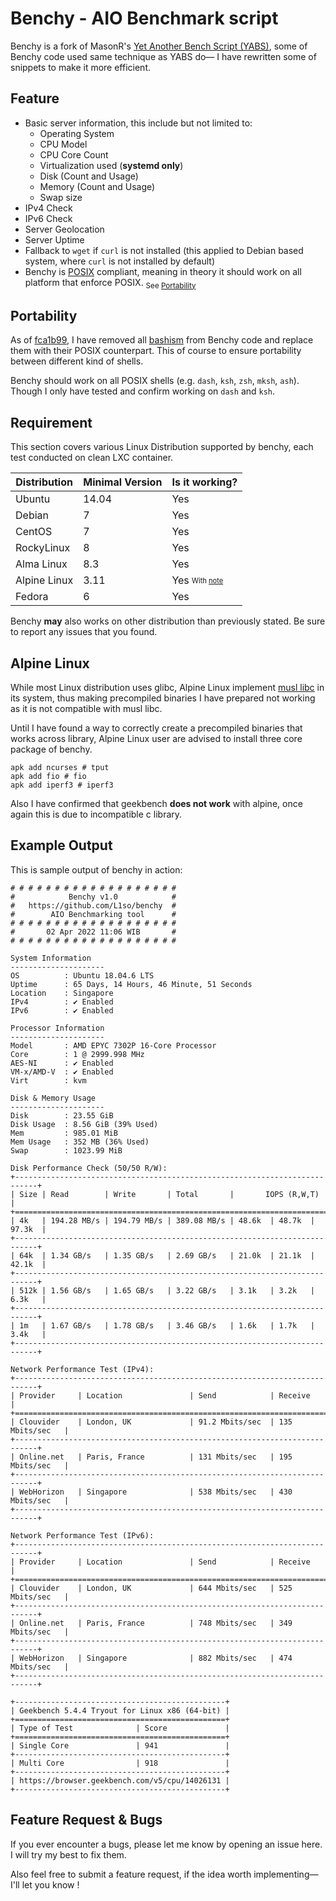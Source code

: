 # Benchy - AIO Benchmark script

Benchy is a fork of MasonR's [Yet Another Bench Script (YABS)](https://github.com/masonr/yet-another-bench-script), some of Benchy code used same technique as YABS do— I have rewritten some of snippets to make it more efficient.

## Feature
* Basic server information, this include but not limited to:
	* Operating System
	* CPU Model
	* CPU Core Count
	* Virtualization used (**systemd only**)
	* Disk (Count and Usage)
	* Memory (Count and Usage)
	* Swap size
* IPv4 Check
* IPv6 Check
* Server Geolocation
* Server Uptime
* Fallback to `wget` if `curl` is not installed (this applied to Debian based system, where `curl` is not installed by default)
* Benchy is [POSIX](https://pubs.opengroup.org/onlinepubs/9699919799.2018edition/) compliant, meaning in theory it should work on all platform that enforce POSIX. <sub>See [Portability](https://github.com/L1so/benchy#portability)</sub>

## Portability
As of [fca1b99](https://github.com/L1so/benchy/commit/fca1b99b8fabeb563a8e6a628b82b4634e03b0f8), I have removed all [bashism](https://mywiki.wooledge.org/Bashism) from Benchy code and replace them with their POSIX counterpart. This of course to ensure portability between different kind of shells.

Benchy should work on all POSIX shells (e.g. `dash`, `ksh`, `zsh`, `mksh`, `ash`). Though I only have tested and confirm working on `dash` and `ksh`.

## Requirement
This section covers various Linux Distribution supported by benchy, each test conducted on clean LXC container.

| Distribution | Minimal Version |Is it working?|
| --- | --- |---|
| Ubuntu | 14.04 |Yes|
|Debian|7|Yes|
| CentOS | 7 |Yes|
| RockyLinux |8 |Yes|
|Alma Linux|8.3|Yes|
|Alpine Linux |3.11|Yes <sub><sup>With [note](https://github.com/L1so/benchy#alpine-linux)</sup></sub>|
|Fedora|6|Yes|

Benchy **may** also works on other distribution than previously stated. Be sure to report any issues that you found.

## Alpine Linux
While most Linux distribution uses glibc, Alpine Linux implement [musl libc](https://musl.libc.org/) in its system, thus making precompiled binaries I have prepared not working as it is not compatible with musl libc.

Until I have found a way to correctly create a precompiled binaries that works across library, Alpine Linux user are advised to install three core package of benchy.

	apk add ncurses # tput
	apk add fio # fio
	apk add iperf3 # iperf3
Also I have confirmed that geekbench **does not work** with alpine, once again this is due to incompatible c library.
## Example Output

This is sample output of benchy in action:
```
# # # # # # # # # # # # # # # # # # #
#            Benchy v1.0            #
#   https://github.com/L1so/benchy  #
#        AIO Benchmarking tool      #
# # # # # # # # # # # # # # # # # # #
#       02 Apr 2022 11:06 WIB       #
# # # # # # # # # # # # # # # # # # #

System Information
---------------------
OS          : Ubuntu 18.04.6 LTS
Uptime      : 65 Days, 14 Hours, 46 Minute, 51 Seconds 
Location    : Singapore 
IPv4        : ✔ Enabled
IPv6        : ✔ Enabled

Processor Information
---------------------
Model       : AMD EPYC 7302P 16-Core Processor
Core        : 1 @ 2999.998 MHz
AES-NI      : ✔ Enabled
VM-x/AMD-V  : ✔ Enabled
Virt        : kvm       

Disk & Memory Usage
---------------------
Disk        : 23.55 GiB 
Disk Usage  : 8.56 GiB (39% Used)
Mem         : 985.01 MiB
Mem Usage   : 352 MB (36% Used)
Swap        : 1023.99 MiB

Disk Performance Check (50/50 R/W):
+---------------------------------------------------------------------------+
| Size | Read        | Write       | Total       |       IOPS (R,W,T)       |
+===========================================================================+
| 4k   | 194.28 MB/s | 194.79 MB/s | 389.08 MB/s | 48.6k  | 48.7k  | 97.3k  |
+---------------------------------------------------------------------------+
| 64k  | 1.34 GB/s   | 1.35 GB/s   | 2.69 GB/s   | 21.0k  | 21.1k  | 42.1k  |
+---------------------------------------------------------------------------+
| 512k | 1.56 GB/s   | 1.65 GB/s   | 3.22 GB/s   | 3.1k   | 3.2k   | 6.3k   |
+---------------------------------------------------------------------------+
| 1m   | 1.67 GB/s   | 1.78 GB/s   | 3.46 GB/s   | 1.6k   | 1.7k   | 3.4k   |
+---------------------------------------------------------------------------+

Network Performance Test (IPv4):
+---------------------------------------------------------------------------+
| Provider     | Location               | Send            | Receive         |
+===========================================================================+
| Clouvider    | London, UK             | 91.2 Mbits/sec  | 135 Mbits/sec   |
+---------------------------------------------------------------------------+
| Online.net   | Paris, France          | 131 Mbits/sec   | 195 Mbits/sec   |
+---------------------------------------------------------------------------+
| WebHorizon   | Singapore              | 538 Mbits/sec   | 430 Mbits/sec   |
+---------------------------------------------------------------------------+

Network Performance Test (IPv6):
+---------------------------------------------------------------------------+
| Provider     | Location               | Send            | Receive         |
+===========================================================================+
| Clouvider    | London, UK             | 644 Mbits/sec   | 525 Mbits/sec   |
+---------------------------------------------------------------------------+
| Online.net   | Paris, France          | 748 Mbits/sec   | 349 Mbits/sec   |
+---------------------------------------------------------------------------+
| WebHorizon   | Singapore              | 882 Mbits/sec   | 474 Mbits/sec   |
+---------------------------------------------------------------------------+

+-----------------------------------------------+
| Geekbench 5.4.4 Tryout for Linux x86 (64-bit) |
+===============================================+
| Type of Test              | Score             |
+===============================================+
| Single Core               | 941               |
+-----------------------------------------------+
| Multi Core                | 918               |
+-----------------------------------------------+
| https://browser.geekbench.com/v5/cpu/14026131 |
+-----------------------------------------------+

```
## Feature Request & Bugs
If you ever encounter a bugs, please let me know by opening an issue here. I will try my best to fix them.

Also feel free to submit a feature request, if the idea worth implementing— I'll let you know !
